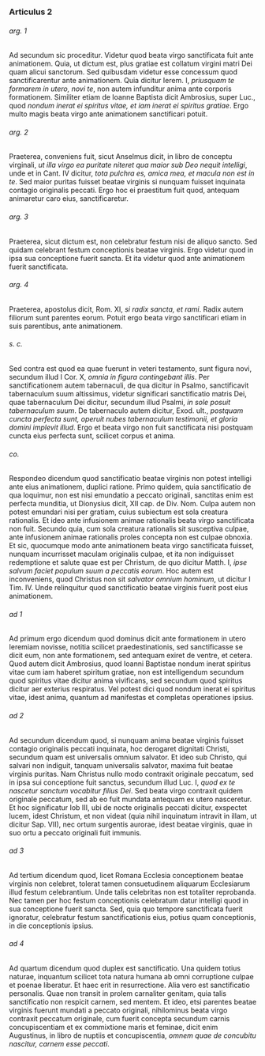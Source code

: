 ### Articulus 2

###### arg. 1
Ad secundum sic proceditur. Videtur quod beata virgo sanctificata fuit ante animationem. Quia, ut dictum est, plus gratiae est collatum virgini matri Dei quam alicui sanctorum. Sed quibusdam videtur esse concessum quod sanctificarentur ante animationem. Quia dicitur Ierem. I, *priusquam te formarem in utero, novi te*, non autem infunditur anima ante corporis formationem. Similiter etiam de Ioanne Baptista dicit Ambrosius, super Luc., quod *nondum inerat ei spiritus vitae, et iam inerat ei spiritus gratiae*. Ergo multo magis beata virgo ante animationem sanctificari potuit.

###### arg. 2
Praeterea, conveniens fuit, sicut Anselmus dicit, in libro de conceptu virginali, *ut illa virgo ea puritate niteret qua maior sub Deo nequit intelligi*, unde et in Cant. IV dicitur, *tota pulchra es, amica mea, et macula non est in te*. Sed maior puritas fuisset beatae virginis si nunquam fuisset inquinata contagio originalis peccati. Ergo hoc ei praestitum fuit quod, antequam animaretur caro eius, sanctificaretur.

###### arg. 3
Praeterea, sicut dictum est, non celebratur festum nisi de aliquo sancto. Sed quidam celebrant festum conceptionis beatae virginis. Ergo videtur quod in ipsa sua conceptione fuerit sancta. Et ita videtur quod ante animationem fuerit sanctificata.

###### arg. 4
Praeterea, apostolus dicit, Rom. XI, *si radix sancta, et rami*. Radix autem filiorum sunt parentes eorum. Potuit ergo beata virgo sanctificari etiam in suis parentibus, ante animationem.

###### s. c.
Sed contra est quod ea quae fuerunt in veteri testamento, sunt figura novi, secundum illud I Cor. X, *omnia in figura contingebant illis*. Per sanctificationem autem tabernaculi, de qua dicitur in Psalmo, sanctificavit tabernaculum suum altissimus, videtur significari sanctificatio matris Dei, quae tabernaculum Dei dicitur, secundum illud Psalmi, *in sole posuit tabernaculum suum*. De tabernaculo autem dicitur, Exod. ult., *postquam cuncta perfecta sunt, operuit nubes tabernaculum testimonii, et gloria domini implevit illud*. Ergo et beata virgo non fuit sanctificata nisi postquam cuncta eius perfecta sunt, scilicet corpus et anima.

###### co.
Respondeo dicendum quod sanctificatio beatae virginis non potest intelligi ante eius animationem, duplici ratione. Primo quidem, quia sanctificatio de qua loquimur, non est nisi emundatio a peccato originali, sanctitas enim est perfecta munditia, ut Dionysius dicit, XII cap. de Div. Nom. Culpa autem non potest emundari nisi per gratiam, cuius subiectum est sola creatura rationalis. Et ideo ante infusionem animae rationalis beata virgo sanctificata non fuit. Secundo quia, cum sola creatura rationalis sit susceptiva culpae, ante infusionem animae rationalis proles concepta non est culpae obnoxia. Et sic, quocumque modo ante animationem beata virgo sanctificata fuisset, nunquam incurrisset maculam originalis culpae, et ita non indiguisset redemptione et salute quae est per Christum, de quo dicitur Matth. I, *ipse salvum faciet populum suum a peccatis eorum*. Hoc autem est inconveniens, quod Christus non sit *salvator omnium hominum*, ut dicitur I Tim. IV. Unde relinquitur quod sanctificatio beatae virginis fuerit post eius animationem.

###### ad 1
Ad primum ergo dicendum quod dominus dicit ante formationem in utero Ieremiam novisse, notitia scilicet praedestinationis, sed sanctificasse se dicit eum, non ante formationem, sed antequam exiret de ventre, et cetera. Quod autem dicit Ambrosius, quod Ioanni Baptistae nondum inerat spiritus vitae cum iam haberet spiritum gratiae, non est intelligendum secundum quod spiritus vitae dicitur anima vivificans, sed secundum quod spiritus dicitur aer exterius respiratus. Vel potest dici quod nondum inerat ei spiritus vitae, idest anima, quantum ad manifestas et completas operationes ipsius.

###### ad 2
Ad secundum dicendum quod, si nunquam anima beatae virginis fuisset contagio originalis peccati inquinata, hoc derogaret dignitati Christi, secundum quam est universalis omnium salvator. Et ideo sub Christo, qui salvari non indiguit, tanquam universalis salvator, maxima fuit beatae virginis puritas. Nam Christus nullo modo contraxit originale peccatum, sed in ipsa sui conceptione fuit sanctus, secundum illud Luc. I, *quod ex te nascetur sanctum vocabitur filius Dei*. Sed beata virgo contraxit quidem originale peccatum, sed ab eo fuit mundata antequam ex utero nasceretur. Et hoc significatur Iob III, ubi de nocte originalis peccati dicitur, exspectet lucem, idest Christum, et non videat (quia nihil inquinatum intravit in illam, ut dicitur Sap. VII), nec ortum surgentis aurorae, idest beatae virginis, quae in suo ortu a peccato originali fuit immunis.

###### ad 3
Ad tertium dicendum quod, licet Romana Ecclesia conceptionem beatae virginis non celebret, tolerat tamen consuetudinem aliquarum Ecclesiarum illud festum celebrantium. Unde talis celebritas non est totaliter reprobanda. Nec tamen per hoc festum conceptionis celebratum datur intelligi quod in sua conceptione fuerit sancta. Sed, quia quo tempore sanctificata fuerit ignoratur, celebratur festum sanctificationis eius, potius quam conceptionis, in die conceptionis ipsius.

###### ad 4
Ad quartum dicendum quod duplex est sanctificatio. Una quidem totius naturae, inquantum scilicet tota natura humana ab omni corruptione culpae et poenae liberatur. Et haec erit in resurrectione. Alia vero est sanctificatio personalis. Quae non transit in prolem carnaliter genitam, quia talis sanctificatio non respicit carnem, sed mentem. Et ideo, etsi parentes beatae virginis fuerunt mundati a peccato originali, nihilominus beata virgo contraxit peccatum originale, cum fuerit concepta secundum carnis concupiscentiam et ex commixtione maris et feminae, dicit enim Augustinus, in libro de nuptiis et concupiscentia, *omnem quae de concubitu nascitur, carnem esse peccati*.

